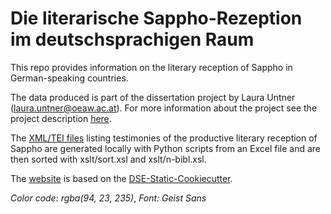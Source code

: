 # Die literarische Sappho-Rezeption im deutschsprachigen Raum

This repo provides information on the literary reception of Sappho in German-speaking countries. 

The data produced is part of the dissertation project by Laura Untner ([laura.untner@oeaw.ac.at](mailto:laura.untner@oeaw.ac.at)). For more information about the project see the project description [here](https://laurauntner/github.io/sappho-digital/about.html).

The [XML/TEI files](https://laurauntner/github.io/sappho-digital/data/lists) listing testimonies of the productive literary reception of Sappho are generated locally with Python scripts from an Excel file and are then sorted with xslt/sort.xsl and xslt/n-bibl.xsl.

The [website](https://laurauntner/github.io/sappho-digital) is based on the [DSE-Static-Cookiecutter](https://github.com/acdh-oeaw/dse-static-cookiecutter).

*Color code: rgba(94, 23, 235)*, *Font: Geist Sans*
